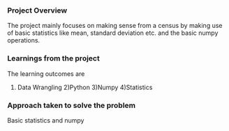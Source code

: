 ### Project Overview

 The project mainly focuses on making sense from a census by making use of basic statistics like mean, standard deviation etc. and the basic numpy operations.


### Learnings from the project

 The learning outcomes are
1) Data Wrangling
2)Python
3)Numpy
4)Statistics


### Approach taken to solve the problem

 Basic statistics and numpy


